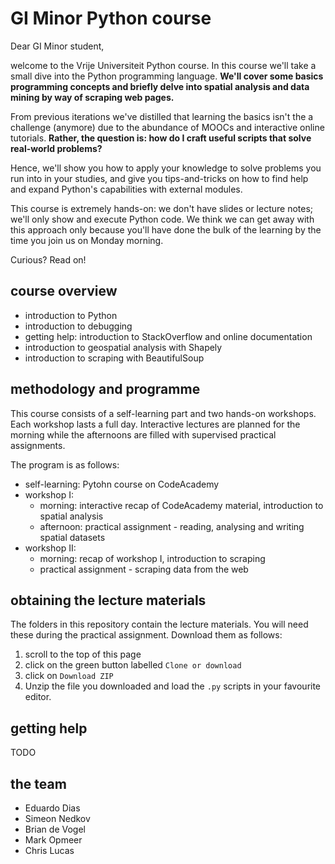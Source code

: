 # GI Minor Python course

Dear GI Minor student, 

welcome to the Vrije Universiteit Python course. In this course we'll take a small dive into the Python programming language. **We'll cover some basics programming concepts and briefly delve into spatial analysis and data mining by way of scraping web pages.**

From previous iterations we've distilled that learning the basics isn't the a challenge (anymore) due to the abundance of MOOCs and interactive online tutorials. **Rather, the question is: how do I craft useful scripts that solve real-world problems?** 

Hence, we'll show you how to apply your knowledge to solve problems you run into in your studies, and give you tips-and-tricks on how to find help and expand Python's capabilities with external modules.
   
This course is extremely hands-on: we don't have slides or lecture notes; we'll only show and execute Python code. We think we can get away with this approach only because you'll have done the bulk of the learning by the time you join us on Monday morning. 

Curious? Read on!

## course overview

- introduction to Python
- introduction to debugging
- getting help: introduction to StackOverflow and online documentation 
- introduction to geospatial analysis with Shapely
- introduction to scraping with BeautifulSoup

## methodology and programme

This course consists of a self-learning part and two hands-on workshops. Each workshop lasts a full day. Interactive lectures are planned for the morning while the afternoons are filled with supervised practical assignments.

The program is as follows: 

 - self-learning: Pytohn course on CodeAcademy
 - workshop I:
   - morning: interactive recap of CodeAcademy material, introduction to spatial analysis
   - afternoon: practical assignment - reading, analysing and writing spatial datasets 
 - workshop II: 
   - morning: recap of workshop I, introduction to scraping
   - practical assignment - scraping data from the web

## obtaining the lecture materials
The folders in this repository contain the lecture materials. You will need these during the practical assignment. Download them as follows:

1. scroll to the top of this page
2. click on the green button labelled `Clone or download`
3. click on `Download ZIP`
4. Unzip the file you downloaded and load the `.py` scripts in your favourite editor.

## getting help

TODO

## the team

- Eduardo Dias
- Simeon Nedkov
- Brian de Vogel
- Mark Opmeer
- Chris Lucas